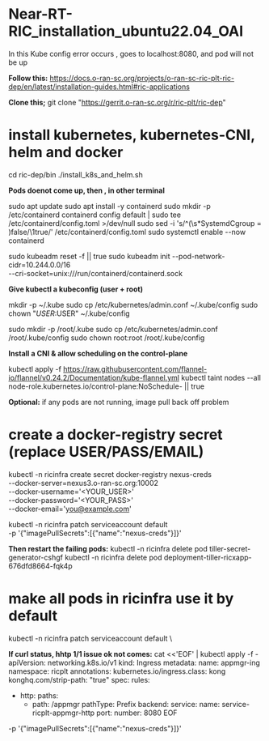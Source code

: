# Near-RT-RIC_installation_ubuntu22.04_OAI

In this Kube config error occurs , goes to localhost:8080, and pod will not be up

**Follow this:**
https://docs.o-ran-sc.org/projects/o-ran-sc-ric-plt-ric-dep/en/latest/installation-guides.html#ric-applications

**Clone this;**
git clone "https://gerrit.o-ran-sc.org/r/ric-plt/ric-dep"


# install kubernetes, kubernetes-CNI, helm and docker
cd ric-dep/bin
./install_k8s_and_helm.sh

**Pods doenot come up, then , in other terminal**

sudo apt update
sudo apt install -y containerd
sudo mkdir -p /etc/containerd
containerd config default | sudo tee /etc/containerd/config.toml >/dev/null
sudo sed -i 's/^\(\s*SystemdCgroup = \)false/\1true/' /etc/containerd/config.toml
sudo systemctl enable --now containerd

sudo kubeadm reset -f || true
sudo kubeadm init --pod-network-cidr=10.244.0.0/16 \
  --cri-socket=unix:///run/containerd/containerd.sock

**Give kubectl a kubeconfig (user + root)**

mkdir -p ~/.kube
sudo cp /etc/kubernetes/admin.conf ~/.kube/config
sudo chown "$USER:$USER" ~/.kube/config

sudo mkdir -p /root/.kube
sudo cp /etc/kubernetes/admin.conf /root/.kube/config
sudo chown root:root /root/.kube/config

**Install a CNI & allow scheduling on the control-plane**

kubectl apply -f https://raw.githubusercontent.com/flannel-io/flannel/v0.24.2/Documentation/kube-flannel.yml
kubectl taint nodes --all node-role.kubernetes.io/control-plane:NoSchedule- || true


**Optional:** if any pods are not running, image pull back off problem

# create a docker-registry secret (replace USER/PASS/EMAIL)
kubectl -n ricinfra create secret docker-registry nexus-creds \
  --docker-server=nexus3.o-ran-sc.org:10002 \
  --docker-username='<YOUR_USER>' \
  --docker-password='<YOUR_PASS>' \
  --docker-email='you@example.com'

  kubectl -n ricinfra patch serviceaccount default \
  -p '{"imagePullSecrets":[{"name":"nexus-creds"}]}'


  
**Then restart the failing pods:**
kubectl -n ricinfra delete pod tiller-secret-generator-cshgf
kubectl -n ricinfra delete pod deployment-tiller-ricxapp-676dfd8664-fqk4p

# make all pods in ricinfra use it by default
kubectl -n ricinfra patch serviceaccount default \

**If curl status, hhtp 1/1 issue ok not comes:**
cat <<'EOF' | kubectl apply -f -
apiVersion: networking.k8s.io/v1
kind: Ingress
metadata:
  name: appmgr-ing
  namespace: ricplt
  annotations:
    kubernetes.io/ingress.class: kong
    konghq.com/strip-path: "true"
spec:
  rules:
  - http:
      paths:
      - path: /appmgr
        pathType: Prefix
        backend:
          service:
            name: service-ricplt-appmgr-http
            port:
              number: 8080
EOF



  -p '{"imagePullSecrets":[{"name":"nexus-creds"}]}'

